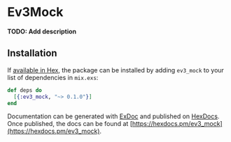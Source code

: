 # Ev3Mock

**TODO: Add description**

## Installation

If [available in Hex](https://hex.pm/docs/publish), the package can be installed
by adding `ev3_mock` to your list of dependencies in `mix.exs`:

```elixir
def deps do
  [{:ev3_mock, "~> 0.1.0"}]
end
```

Documentation can be generated with [ExDoc](https://github.com/elixir-lang/ex_doc)
and published on [HexDocs](https://hexdocs.pm). Once published, the docs can
be found at [https://hexdocs.pm/ev3_mock](https://hexdocs.pm/ev3_mock).

